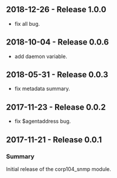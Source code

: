 ## 2018-12-26 - Release 1.0.0

  - fix all bug.

## 2018-10-04 - Release 0.0.6

  - add daemon variable.

## 2018-05-31 - Release 0.0.3

  - fix metadata summary.

## 2017-11-23 - Release 0.0.2

 - fix $agentaddress bug.

## 2017-11-21 - Release 0.0.1
### Summary

Initial release of the corp104_snmp module.
